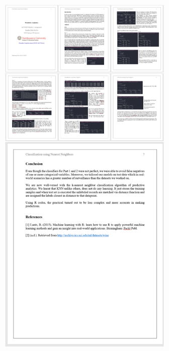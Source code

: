 ![Alt Text]( https://github.com/ShraddhaG16/Northeastern-Projects/blob/master/Predictive%20Analytics/images/A1.1.png)
![Alt Text]( https://github.com/ShraddhaG16/Northeastern-Projects/blob/master/Predictive%20Analytics/images/A1.2.png)
![Alt Text]( https://github.com/ShraddhaG16/Northeastern-Projects/blob/master/Predictive%20Analytics/images/A1.3.png)
